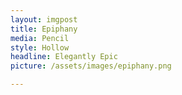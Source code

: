 ```yaml
---
layout: imgpost
title: Epiphany
media: Pencil
style: Hollow
headline: Elegantly Epic
picture: /assets/images/epiphany.png

---
```




